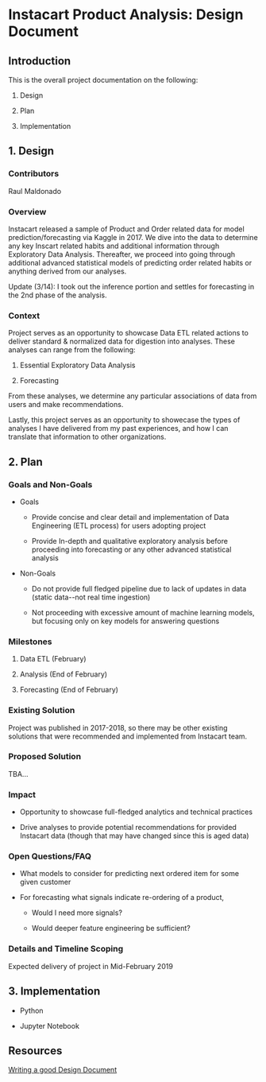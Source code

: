 # Instacart Product Analysis: Design Document

## Introduction

This is the overall project documentation on the following:

1. Design

2. Plan

3. Implementation

## 1. Design

### Contributors

Raul Maldonado

### Overview

Instacart released a sample of Product and Order related data for model prediction/forecasting via Kaggle in 2017. We dive into the data to determine any key Inscart related habits and additional information through Exploratory Data Analysis. Thereafter, we proceed into going through additional advanced statistical models of predicting order related habits or anything derived from our analyses.

Update (3/14): I took out the inference portion and settles for forecasting in the 2nd phase of the analysis.

### Context

Project serves as an opportunity to showcase Data ETL related actions to deliver standard & normalized data for digestion into analyses. These analyses can range from the following:

1. Essential Exploratory Data Analysis

2. Forecasting

From these analyses, we determine any particular associations of data from users and make recommendations.

Lastly, this project serves as an opportunity to showecase the types of analyses I have delivered from my past experiences, and how I can translate that information to other organizations.

## 2. Plan

### Goals and Non-Goals

* Goals
    
    * Provide concise and clear detail and implementation of Data Engineering (ETL process) for users adopting project
    
    * Provide In-depth and qualitative exploratory analysis before proceeding into forecasting or any other advanced statistical analysis

* Non-Goals
    
    * Do not provide full fledged pipeline due to lack of updates in data (static data--not real time ingestion)
    
    * Not proceeding with excessive amount of machine learning models, but focusing only on key models for answering questions
    
### Milestones

1. Data ETL (February)

2. Analysis (End of February)

3. Forecasting (End of February)


### Existing Solution

Project was published in 2017-2018, so there may be other existing solutions that were recommended and implemented from Instacart team.

### Proposed Solution

TBA...

### Impact

* Opportunity to showcase full-fledged analytics and technical practices

* Drive analyses to provide potential recommendations for provided Instacart data (though that may have changed since this is aged data)

### Open Questions/FAQ

* What models to consider for predicting next ordered item for some given customer

* For forecasting what signals indicate re-ordering of a product,

    * Would I need more signals?
    
    * Would deeper feature engineering be sufficient?
    

### Details and Timeline Scoping

Expected delivery of project in Mid-February 2019

## 3. Implementation

* Python

* Jupyter Notebook

## Resources

[Writing a good Design Document](https://medium.freecodecamp.org/how-to-write-a-good-software-design-document-66fcf019569c)
